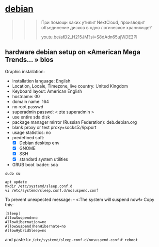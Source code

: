 # [debian](https://www.debian.org/releases/stable/amd64/index.ru.html)

>>>
>>> При помощи каких утилит NextCloud, производит объединение дисков в одно логическое хранилище?
>>>
>>> youtu.be/afD2_H215JM?si=S8dAdn65ujWDE2Pl
>>> 

## hardware debian setup on «American Mega Trends… » bios
Graphic installation:
  - Installation language: English
  - Location, Locale, Timezone, live country: United Kingdom
  - Keyboard layout: American English
  - hostname: 00
  - domain name: 164
  - no root passwd
  - superadmin passwd: < zte superadmin >
  - use entire sda disk
  - package manager mirror (Russian Federation): deb.debian.org
  - blank proxy or test proxy=socks5://ip:port
  - usage statistics: no
  - predefined soft:
    - [x] Debian desktop env
    - [x] GNOME
    - [x] SSH
    - [x] standard system utilities
  - GRUB boot loader: sda
```shell
sudo su
```
```shell
apt update
mkdir /etc/systemd/sleep.conf.d
vi /etc/systemd/sleep.conf.d/nosuspend.conf
```
To prevent unexpected message: - «:The system will suspend now!»
Copy this:
```config
[Sleep]
AllowSuspend=no
AllowHibernation=no
AllowSuspendThenHibernate=no
AllowHybridSleep=no
```
and paste to: ```/etc/systemd/sleep.conf.d/nosuspend.conf```
```# reboot```
